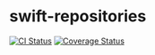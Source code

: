 # swift-repositories

[![CI Status](http://img.shields.io/travis/marinofelipe/swift-repositories.svg?style=flat)](https://travis-ci.org/marinofelipe/swift-repositories)
[![Coverage Status](https://coveralls.io/repos/github/marinofelipe/swift-repositories/badge.svg?branch=master)](https://coveralls.io/github/marinofelipe/swift-repositories?branch=master)
